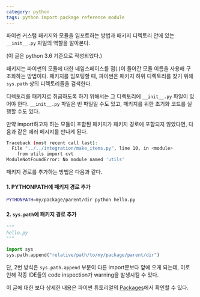 ```yaml
---
category: python
tags: python import package reference module
---
```

파이썬 커스텀 패키지와 모듈을 임포트하는 방법과 패키지 디렉토리 안에 있는 ```__init__.py``` 파일의 역할을 알아본다.

(이 글은 python 3.6 기준으로 작성되었다.)

패키지는 파이썬의 모듈에 대한 네임스페이스를 점(.)이 들어간 모듈 이름을 사용해 구조화하는 방법이다. 패키지를 임포팅할 때, 파이썬은 패키지 하위 디렉토리를 찾기 위해 ```sys.path``` 상의 디렉토리들을 검색한다. 

디렉토리를 패키지로 취급하도록 하기 위해서는 그 디렉토리에 ```__init__.py``` 파일이 있어야 한다. ```__init__.py``` 파일은 빈 파일일 수도 있고, 패키지를 위한 초기화 코드를 실행할 수도 있다.

만약 import하고자 하는 모듈이 포함된 패키지가 패키지 경로에 포함되지 않았다면, 다음과 같은 에러 메시지를 만나게 된다.
```bash
Traceback (most recent call last):
  File "../../integration/make_items.py", line 10, in <module>
    from utils import cvt
ModuleNotFoundError: No module named 'utils'
```

패키지 경로를 추가하는 방법은 다음과 같다.
#### 1. PYTHONPATH에 패키지 경로 추가
```bash
PYTHONPATH=my/package/parent/dir python hello.py
```

#### 2. ```sys.path```에 패키지 경로 추가
```python
"""
hello.py
"""

import sys
sys.path.append("relative/path/to/my/package/parent/dir")
```
단, 2번 방식은 ```sys.path.append``` 부분이 다른 import문보다 앞에 오게 되는데, 이로 인해 각종 IDE들의 code inspection가 warning을 발생시킬 수 있다.


이 글에 대한 보다 상세한 내용은 파이썬 튜토리얼의 [Packages](https://docs.python.org/3/tutorial/modules.html#packages)에서 확인할 수 있다.

